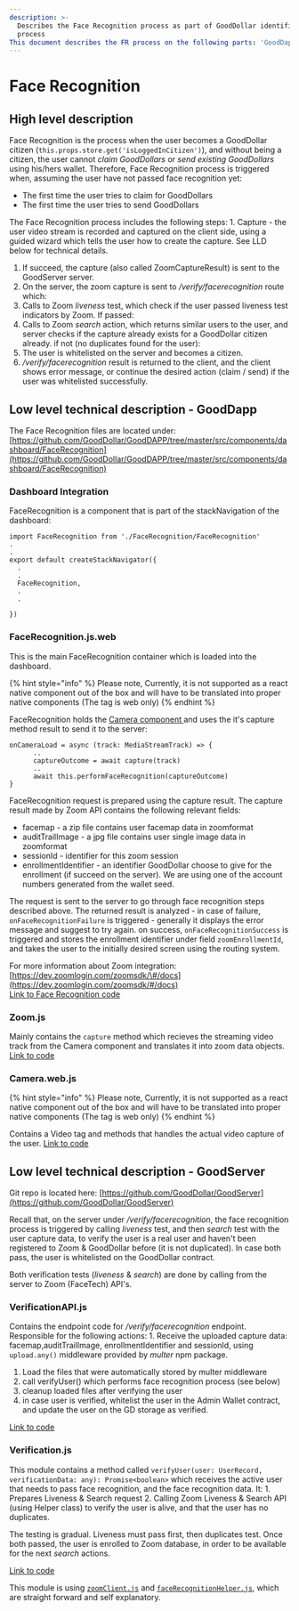 ```yaml
---
description: >-
  Describes the Face Recognition process as part of GoodDollar identification
  process
This document describes the FR process on the following parts: 'GoodDapp (client side), GoodServer (server side)'
---
```


# Face Recognition

## High level description

Face Recognition is the process when the user becomes a GoodDollar citizen \(`this.props.store.get('isLoggedInCitizen')`\), and without being a citizen, the user cannot _claim GoodDollars_ or _send existing GoodDollars_ using his/hers wallet. Therefore, Face Recognition process is triggered when, assuming the user have not passed face recognition yet:

* The first time the user tries to claim for GoodDollars
* The first time the user tries to send GoodDollars

The Face Recognition process includes the following steps: 1. Capture - the user video stream is recorded and captured on the client side, using a guided wizard which tells the user how to create the capture. See LLD below for technical details.

1. If succeed, the capture \(also called ZoomCaptureResult\) is sent to the GoodServer server.
2. On the server, the zoom capture is sent to _/verify/facerecognition_ route which:
3. Calls to Zoom _liveness_ test, which check if the user passed liveness test indicators by Zoom. If passed:
4. Calls to Zoom _search_ action, which returns similar users to the user, and server checks if the capture already exists for a GoodDollar citizen already. if not \(no duplicates found for the user\):
5. The user is whitelisted on the server and becomes a citizen.
6. _/verify/facerecognition_ result is returned to the client, and the client shows error message, or continue the desired action \(claim / send\) if the user was whitelisted successfully.

## Low level technical description - GoodDapp

The Face Recognition files are located under: [https://github.com/GoodDollar/GoodDAPP/tree/master/src/components/dashboard/FaceRecognition](https://github.com/GoodDollar/GoodDAPP/tree/master/src/components/dashboard/FaceRecognition)

### Dashboard Integration

FaceRecognition is a component that is part of the stackNavigation of the dashboard:

```text
import FaceRecognition from './FaceRecognition/FaceRecognition'
.
.
export default createStackNavigator({
  .
  .
  FaceRecognition,
  .
  .

})
```

### FaceRecognition.js.web

  
This is the main FaceRecognition container which is loaded into the dashboard.

{% hint style="info" %}
Please note, Currently, it is not supported as a react native component out of the box and will have to be translated into proper native components \(The tag is web only\)
{% endhint %}

FaceRecognition holds the [Camera component ](https://github.com/GoodDollar/GoodDAPP/blob/a6dbf966ac45660f50165979b95c08fdcea24000/src/components/dashboard/FaceRecognition/Camera.web.js)and uses the it's capture method result to send it to the server:

```text
onCameraLoad = async (track: MediaStreamTrack) => {
      ..
      captureOutcome = await capture(track) 
      ..
      await this.performFaceRecognition(captureOutcome)
}
```

FaceRecognition request is prepared using the capture result. The capture result made by Zoom API contains the following relevant fields:

* facemap - a zip file contains user facemap data in zoomformat
* auditTrailImage - a jpg file contains user single image data in zoomformat
* sessionId - identifier for this zoom session
* enrollmentIdentifier - an identifier GoodDollar choose to give for the enrollment \(if succeed on the server\). We are using one of the account numbers generated from the wallet seed.

The request is sent to the server to go through face recognition steps described above. The returned result is analyzed - in case of failure, `onFaceRecognitionFailure` is triggered - generally it displays the error message and suggest to try again. on success, `onFaceRecognitionSuccess` is triggered and stores the enrollment identifier under field `zoomEnrollmentId`, and takes the user to the initially desired screen using the routing system.

For more information about Zoom integration: [https://dev.zoomlogin.com/zoomsdk/\#/docs](https://dev.zoomlogin.com/zoomsdk/#/docs)  
[Link to Face Recognition code](https://github.com/GoodDollar/GoodDAPP/blob/a6dbf966ac45660f50165979b95c08fdcea24000/src/components/dashboard/FaceRecognition/FaceRecognition.web.js)

### Zoom.js

Mainly contains the `capture` method which recieves the streaming video track from the Camera component and translates it into zoom data objects. [Link to code](https://github.com/GoodDollar/GoodDAPP/blob/a6dbf966ac45660f50165979b95c08fdcea24000/src/components/dashboard/FaceRecognition/Zoom.js)

### Camera.web.js

{% hint style="info" %}
Please note, Currently, it is not supported as a react native component out of the box and will have to be translated into proper native components \(The tag is web only\)
{% endhint %}

Contains a Video tag and methods that handles the actual video capture of the user. [Link to code](https://github.com/GoodDollar/GoodDAPP/blob/a6dbf966ac45660f50165979b95c08fdcea24000/src/components/dashboard/FaceRecognition/Camera.web.js)

## Low level technical description - GoodServer

Git repo is located here: [https://github.com/GoodDollar/GoodServer](https://github.com/GoodDollar/GoodServer)

Recall that, on the server under _/verify/facerecognition_, the face recognition process is triggered by calling _liveness_ test, and then _search_ test with the user capture data, to verify the user is a real user and haven't been registered to Zoom & GoodDollar before \(it is not duplicated\). In case both pass, the user is whitelisted on the GoodDollar contract.

Both verification tests \(_liveness_ & _search_\) are done by calling from the server to Zoom \(FaceTech\) API's.

### VerificationAPI.js

Contains the endpoint code for _/verify/facerecognition_ endpoint. Responsible for the following actions: 1. Receive the uploaded capture data: facemap,auditTrailImage, enrollmentIdentifier and sessionId, using `upload.any()` middleware provided by _multer_ npm package.

1. Load the files that were automatically stored by multer middleware
2. call verifyUser\(\) which performs face recognition process \(see below\)
3. cleanup loaded files after verifying the user
4. in case user is verified, whitelist the user in the Admin Wallet contract, and update the user on the GD storage as verified.

[Link to code](https://github.com/GoodDollar/GoodServer/blob/0c4b6124a97f719bbf4f75a8d4edde58715fa01b/src/server/verification/verificationAPI.js)

### Verification.js

This module contains a method called `verifyUser(user: UserRecord, verificationData: any): Promise<boolean>` which receives the active user that needs to pass face recognition, and the face recognition data. It: 1. Prepares Liveness & Search request 2. Calling Zoom Liveness & Search API \(using Helper class\) to verify the user is alive, and that the user has no duplicates.

The testing is gradual. Liveness must pass first, then duplicates test. Once both passed, the user is enrolled to Zoom database, in order to be available for the next _search_ actions.

[Link to code](https://github.com/GoodDollar/GoodServer/blob/0c4b6124a97f719bbf4f75a8d4edde58715fa01b/src/server/verification/verification.js)

This module is using [`zoomClient.js`](https://github.com/GoodDollar/GoodServer/blob/0c4b6124a97f719bbf4f75a8d4edde58715fa01b/src/server/verification/faceRecognition/zoomClient.js) and [`faceRecognitionHelper.js`](https://github.com/GoodDollar/GoodServer/blob/0c4b6124a97f719bbf4f75a8d4edde58715fa01b/src/server/verification/faceRecognition/faceRecognitionHelper.js), which are straight forward and self explanatory.



